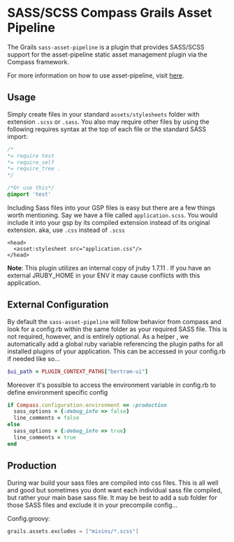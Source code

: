 SASS/SCSS Compass Grails Asset Pipeline
=======================================
The Grails `sass-asset-pipeline` is a plugin that provides SASS/SCSS support for the asset-pipeline static asset management plugin via the Compass framework.

For more information on how to use asset-pipeline, visit [here](http://www.github.com/bertramdev/asset-pipeline).


Usage
-----

Simply create files in your standard `assets/stylesheets` folder with extension `.scss` or `.sass`. You also may require other files by using the following requires syntax at the top of each file or the standard SASS import:

```css
/*
*= require test
*= require_self
*= require_tree .
*/

/*Or use this*/
@import 'test'

```

Including Sass files into your GSP files is easy but there are a few things worth mentioning. Say we have a file called `application.scss`. You would include it into your gsp by its compiled extension instead of its original extension. aka, use `.css` instead of `.scss`

```gsp
<head>
  <asset:stylesheet src="application.css"/>
</head>
```

**Note**: This plugin utilizes an internal copy of jruby 1.7.11 . If you have an external JRUBY_HOME in your ENV it may cause conflicts with this application.

External Configuration
----------------------
By default the `sass-asset-pipeline` will follow behavior from compass and look for a config.rb within the same folder as your required SASS file. This is not required, however, and is entirely optional. As a helper , we automatically add a global ruby variable referencing the plugin paths for all installed plugins of your application. This can be accessed in your config.rb if needed like so...

```ruby
$ui_path = PLUGIN_CONTEXT_PATHS["bertram-ui"]
```

Moreover it's possible to access the environment variable in config.rb to define environment specific config

```ruby
if Compass.configuration.environment == :production
  sass_options = {:debug_info => false}
  line_comments = false
else
  sass_options = {:debug_info => true}
  line_comments = true
end
```

Production
----------
During war build your sass files are compiled into css files. This is all well and good but sometimes you dont want each individual sass file compiled, but rather your main base sass file. It may be best to add a sub folder for those SASS files and exclude it in your precompile config...

Config.groovy:
```groovy
grails.assets.excludes = ["mixins/*.scss"]
```
